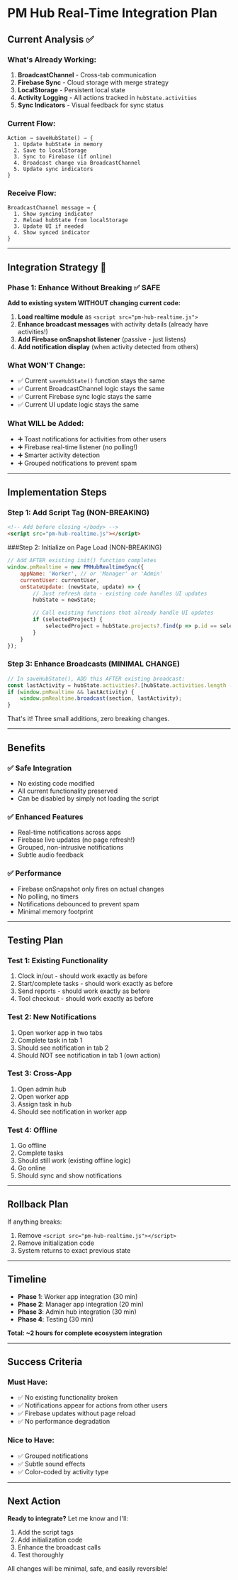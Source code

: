 # PM Hub Real-Time Integration Plan

## Current Analysis ✅

### What's Already Working:
1. **BroadcastChannel** - Cross-tab communication
2. **Firebase Sync** - Cloud storage with merge strategy
3. **LocalStorage** - Persistent local state
4. **Activity Logging** - All actions tracked in `hubState.activities`
5. **Sync Indicators** - Visual feedback for sync status

### Current Flow:
```
Action → saveHubState() → {
  1. Update hubState in memory
  2. Save to localStorage
  3. Sync to Firebase (if online)
  4. Broadcast change via BroadcastChannel
  5. Update sync indicators
}
```

### Receive Flow:
```
BroadcastChannel message → {
  1. Show syncing indicator
  2. Reload hubState from localStorage
  3. Update UI if needed
  4. Show synced indicator
}
```

---

## Integration Strategy 🎯

### Phase 1: Enhance Without Breaking ✅ SAFE

**Add to existing system WITHOUT changing current code:**

1. **Load realtime module** as `<script src="pm-hub-realtime.js">`
2. **Enhance broadcast messages** with activity details (already have activities!)
3. **Add Firebase onSnapshot listener** (passive - just listens)
4. **Add notification display** (when activity detected from others)

### What WON'T Change:
- ✅ Current `saveHubState()` function stays the same
- ✅ Current BroadcastChannel logic stays the same
- ✅ Current Firebase sync logic stays the same
- ✅ Current UI update logic stays the same

### What WILL be Added:
- ➕ Toast notifications for activities from other users
- ➕ Firebase real-time listener (no polling!)
- ➕ Smarter activity detection
- ➕ Grouped notifications to prevent spam

---

## Implementation Steps

### Step 1: Add Script Tag (NON-BREAKING)
```html
<!-- Add before closing </body> -->
<script src="pm-hub-realtime.js"></script>
```

###Step 2: Initialize on Page Load (NON-BREAKING)
```javascript
// Add AFTER existing init() function completes
window.pmRealtime = new PMHubRealtimeSync({
    appName: 'Worker', // or 'Manager' or 'Admin'
    currentUser: currentUser,
    onStateUpdate: (newState, update) => {
        // Just refresh data - existing code handles UI updates
        hubState = newState;

        // Call existing functions that already handle UI updates
        if (selectedProject) {
            selectedProject = hubState.projects?.find(p => p.id == selectedProject.id);
        }
    }
});
```

### Step 3: Enhance Broadcasts (MINIMAL CHANGE)
```javascript
// In saveHubState(), ADD this AFTER existing broadcast:
const lastActivity = hubState.activities?.[hubState.activities.length - 1];
if (window.pmRealtime && lastActivity) {
    window.pmRealtime.broadcast(section, lastActivity);
}
```

That's it! Three small additions, zero breaking changes.

---

## Benefits

### ✅ Safe Integration
- No existing code modified
- All current functionality preserved
- Can be disabled by simply not loading the script

### ✅ Enhanced Features
- Real-time notifications across apps
- Firebase live updates (no page refresh!)
- Grouped, non-intrusive notifications
- Subtle audio feedback

### ✅ Performance
- Firebase onSnapshot only fires on actual changes
- No polling, no timers
- Notifications debounced to prevent spam
- Minimal memory footprint

---

## Testing Plan

### Test 1: Existing Functionality
1. Clock in/out - should work exactly as before
2. Start/complete tasks - should work exactly as before
3. Send reports - should work exactly as before
4. Tool checkout - should work exactly as before

### Test 2: New Notifications
1. Open worker app in two tabs
2. Complete task in tab 1
3. Should see notification in tab 2
4. Should NOT see notification in tab 1 (own action)

### Test 3: Cross-App
1. Open admin hub
2. Open worker app
3. Assign task in hub
4. Should see notification in worker app

### Test 4: Offline
1. Go offline
2. Complete tasks
3. Should still work (existing offline logic)
4. Go online
5. Should sync and show notifications

---

## Rollback Plan

If anything breaks:
1. Remove `<script src="pm-hub-realtime.js"></script>`
2. Remove initialization code
3. System returns to exact previous state

---

## Timeline

- **Phase 1**: Worker app integration (30 min)
- **Phase 2**: Manager app integration (20 min)
- **Phase 3**: Admin hub integration (30 min)
- **Phase 4**: Testing (30 min)

**Total: ~2 hours for complete ecosystem integration**

---

## Success Criteria

### Must Have:
- ✅ No existing functionality broken
- ✅ Notifications appear for actions from other users
- ✅ Firebase updates without page reload
- ✅ No performance degradation

### Nice to Have:
- ✅ Grouped notifications
- ✅ Subtle sound effects
- ✅ Color-coded by activity type

---

## Next Action

**Ready to integrate?** Let me know and I'll:
1. Add the script tags
2. Add initialization code
3. Enhance the broadcast calls
4. Test thoroughly

All changes will be minimal, safe, and easily reversible!
